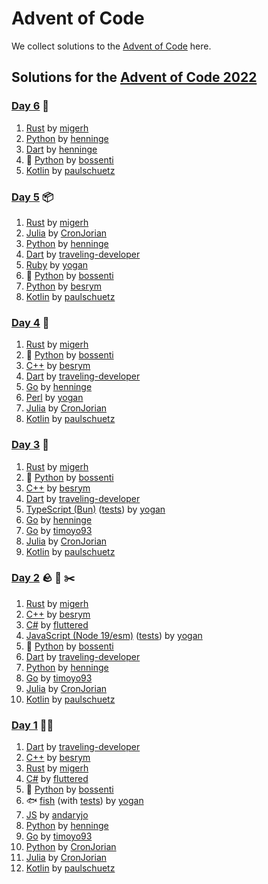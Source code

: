 # Advent of Code

We collect solutions to the [Advent of Code](https://adventofcode.com/) here.

## Solutions for the [Advent of Code 2022](https://adventofcode.com/2022) 

### [Day 6](https://adventofcode.com/2022/day/6) 📱

1. [Rust](https://github.com/migerh/aoc-2022/blob/main/src/day06/mod.rs) by [migerh]
1. [Python](https://github.com/henninge/aoc-2022/tree/main/06/06.py) by [henninge]
1. [Dart](https://github.com/henninge/aoc-2022/tree/main/06-dart/06.dart) by [henninge]
1. :snake: [Python](https://github.com/bossenti/advent-of-code-2022/tree/main/day06) by [bossenti]
1. [Kotlin](https://github.com/paulschuetz/aoc-22/blob/main/src/main/kotlin/day06.kt) by [paulschuetz]

### [Day 5](https://adventofcode.com/2022/day/5) 📦

1. [Rust](https://github.com/migerh/aoc-2022/blob/main/src/day05/mod.rs) by [migerh]
1. [Julia](https://github.com/CronJorian/advent-of-code/blob/2022/day05/julia.jl) by [CronJorian]
1. [Python](https://github.com/henninge/aoc-2022/tree/main/05/05.py) by [henninge]
1. [Dart](https://github.com/traveling-developer/Advent-of-Code-2022/blob/main/lib/day05.dart) by [traveling-developer]
1. [Ruby](https://github.com/yogan/advent-of-code/blob/main/2022/day-05/day05.rb) by [yogan]
1. :snake: [Python](https://github.com/bossenti/advent-of-code-2022/tree/main/day05) by [bossenti]
1. [Python](https://github.com/besrym/Advent-of-Code-2022/blob/main/day5/day5.py) by [besrym]
1. [Kotlin](https://github.com/paulschuetz/aoc-22/blob/main/src/main/kotlin/day05.kt) by [paulschuetz]

### [Day 4](https://adventofcode.com/2022/day/4) 🧹

1. [Rust](https://github.com/migerh/aoc-2022/blob/main/src/day04/mod.rs) by [migerh]
1. :snake: [Python](https://github.com/bossenti/advent-of-code-2022/tree/main/day04) by [bossenti]
1. [C++](https://github.com/besrym/Advent-of-Code-2022/blob/main/day4/day4.cpp) by [besrym]
1. [Dart](https://github.com/traveling-developer/Advent-of-Code-2022/blob/main/lib/day04.dart) by [traveling-developer]
1. [Go](https://github.com/henninge/aoc-2022/tree/main/04) by [henninge]
1. [Perl](https://github.com/yogan/advent-of-code/blob/main/2022/day-04/day04.pl) by [yogan]
1. [Julia](https://github.com/CronJorian/advent-of-code/blob/2022/day04/julia.jl) by [CronJorian]
1. [Kotlin](https://github.com/paulschuetz/aoc-22/blob/main/src/main/kotlin/day04.kt) by [paulschuetz]

### [Day 3](https://adventofcode.com/2022/day/3) 🎒

1. [Rust](https://github.com/migerh/aoc-2022/blob/main/src/day03/mod.rs) by [migerh]
1. :snake: [Python](https://github.com/bossenti/advent-of-code-2022/tree/main/day03) by [bossenti]
1. [C++](https://github.com/besrym/Advent-of-Code-2022/blob/main/day3/day3.cpp) by [besrym]
1. [Dart](https://github.com/traveling-developer/Advent-of-Code-2022/blob/main/lib/day03.dart) by [traveling-developer]
1. [TypeScript (Bun)](https://github.com/yogan/advent-of-code/blob/main/2022/day-03/day03.ts) ([tests](https://github.com/yogan/advent-of-code/blob/main/2022/day-03/day03.test.ts)) by [yogan]
1. [Go](https://github.com/henninge/aoc-2022/tree/main/03) by [henninge]
1. [Go](https://github.com/timoyo93/aoc_22/tree/main/day_03) by [timoyo93]
1. [Julia](https://github.com/CronJorian/advent-of-code/blob/2022/day03/julia.jl) by [CronJorian]
1. [Kotlin](https://github.com/paulschuetz/aoc-22/blob/main/src/main/kotlin/day03.kt) by [paulschuetz]

### [Day 2](https://adventofcode.com/2022/day/2) 🪨 📄 ✂️

1. [Rust](https://github.com/migerh/aoc-2022/blob/main/src/day02/mod.rs) by [migerh]
1. [C++](https://github.com/besrym/Advent-of-Code-2022/blob/main/day2/day2.cpp) by [besrym]
1. [C#](https://github.com/fluttered/Advent-of-Code/blob/main/Day2.cs) by [fluttered]
1. [JavaScript (Node 19/esm)](https://github.com/yogan/advent-of-code/blob/main/2022/day-02/day02.mjs) ([tests](https://github.com/yogan/advent-of-code/blob/main/2022/day-02/day02.test.mjs)) by [yogan]
1. :snake: [Python](https://github.com/bossenti/advent-of-code-2022/tree/main/day02) by [bossenti]
1. [Dart](https://github.com/traveling-developer/Advent-of-Code-2022/blob/main/lib/day02.dart) by [traveling-developer]
1. [Python](https://github.com/henninge/aoc-2022/tree/main/02) by [henninge]
1. [Go](https://github.com/timoyo93/aoc_22/tree/main/day_02) by [timoyo93]
1. [Julia](https://github.com/CronJorian/advent-of-code/blob/2022/day02/julia.jl) by [CronJorian]
1. [Kotlin](https://github.com/paulschuetz/aoc-22/blob/main/src/main/kotlin/day02.kt) by [paulschuetz]

### [Day 1](https://adventofcode.com/2022/day/1) 🧝‍♂️

1. [Dart](https://github.com/traveling-developer/Advent-of-Code-2022/blob/main/lib/day01.dart) by [traveling-developer]
1. [C++](https://github.com/besrym/Advent-of-Code-2022/blob/main/day1/day1.cpp) by [besrym]
1. [Rust](https://github.com/migerh/aoc-2022/blob/main/src/day01/mod.rs) by [migerh]
1. [C#](https://github.com/fluttered/Advent-of-Code/blob/main/Day1.cs) by [fluttered]
1. :snake: [Python](https://github.com/bossenti/advent-of-code-2022/tree/main/day01) by [bossenti]
1. :fish: [fish](https://github.com/yogan/advent-of-code/blob/main/2022/day-01/day01.fish) (with [tests](https://github.com/yogan/advent-of-code/blob/main/2022/day-01/test.fish)) by [yogan]
1. [JS](https://gitlab.com/andary/aoc2022/-/tree/main/day1) by [andaryjo]
1. [Python](https://github.com/henninge/aoc-2022/tree/main/01) by [henninge]
1. [Go](https://github.com/timoyo93/aoc_22/tree/main/day_01) by [timoyo93]
1. [Python](https://github.com/CronJorian/advent-of-code/blob/2022/day01/python.py) by [CronJorian]
1. [Julia](https://github.com/CronJorian/advent-of-code/blob/2022/day01/julia.jl) by [CronJorian]
1. [Kotlin](https://github.com/paulschuetz/aoc-22/blob/main/src/main/kotlin/day01.kt) by [paulschuetz]

[traveling-developer]: https://github.com/traveling-developer
[besrym]: https://github.com/besrym
[migerh]: https://github.com/migerh
[fluttered]: https://github.com/fluttered
[andaryjo]: https://github.com/andaryjo
[bossenti]: https://github.com/bossenti
[yogan]: https://github.com/yogan
[henninge]: https://github.com/henninge
[timoyo93]: https://github.com/timoyo93
[CronJorian]: https://github.com/CronJorian
[paulschuetz]: https://github.com/paulschuetz
